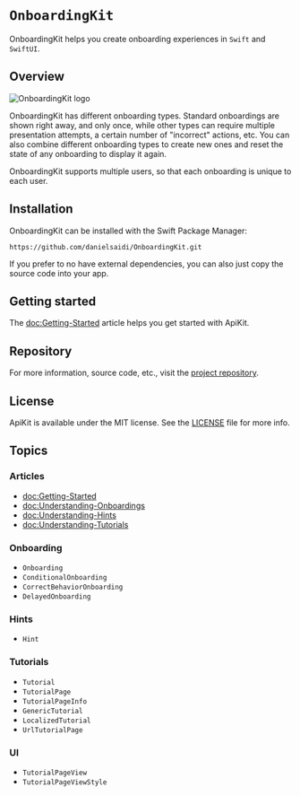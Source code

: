 # ``OnboardingKit``

OnboardingKit helps you create onboarding experiences in `Swift` and `SwiftUI`.



## Overview

![OnboardingKit logo](Logo.png)

OnboardingKit has different onboarding types. Standard onboardings are shown right away, and only once, while other types can require multiple presentation attempts, a certain number of "incorrect" actions, etc. You can also combine different onboarding types to create new ones and reset the state of any onboarding to display it again. 

OnboardingKit supports multiple users, so that each onboarding is unique to each user.



## Installation

OnboardingKit can be installed with the Swift Package Manager:

```
https://github.com/danielsaidi/OnboardingKit.git
```

If you prefer to no have external dependencies, you can also just copy the source code into your app.



## Getting started

The <doc:Getting-Started> article helps you get started with ApiKit.



## Repository

For more information, source code, etc., visit the [project repository][Repository].



## License

ApiKit is available under the MIT license. See the [LICENSE][License] file for more info.



## Topics

### Articles

- <doc:Getting-Started>
- <doc:Understanding-Onboardings>
- <doc:Understanding-Hints>
- <doc:Understanding-Tutorials>

### Onboarding

- ``Onboarding``
- ``ConditionalOnboarding``
- ``CorrectBehaviorOnboarding``
- ``DelayedOnboarding``

### Hints

- ``Hint``

### Tutorials

- ``Tutorial``
- ``TutorialPage``
- ``TutorialPageInfo``
- ``GenericTutorial``
- ``LocalizedTutorial``
- ``UrlTutorialPage``

### UI

- ``TutorialPageView``
- ``TutorialPageViewStyle``



[License]: https://github.com/danielsaidi/OnboardingKit/blob/master/LICENSE
[Repository]: https://github.com/danielsaidi/OnboardingKit
